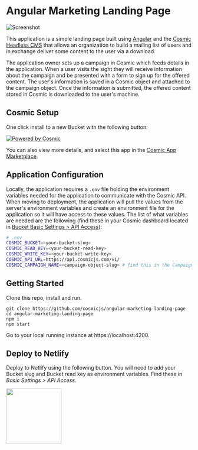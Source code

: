 # Angular Marketing Landing Page
![Screenshot](https://imgix.cosmicjs.com/33f05e90-0749-11eb-ae60-6dcb8c7018a0-landing-page-3.png?w=1200&auto=format)

This application is a simple landing page built using [Angular](https://angular.io/) and the [Cosmic Headless CMS](https://www.cosmicjs.com/) that allows an organization to build a mailing list of users and in exchange deliver some content to the user via a download.

The application owner sets up a campaign in Cosmic which feeds details in the application. When a user visits the sight they will receive information about the campaign and be presented with a form to sign up for the offered content. The user's information is saved in a Cosmic object and attached to the campaign object. Once the information is submitted, the offered content stored in Cosmic is
downloaded to the user's machine.

## Cosmic Setup
One click install to a new Bucket with the following button:

[![Powered by Cosmic](https://web-assets.cosmicjs.com/images/powered-by-cosmic.svg)](https://app.cosmicjs.com/add-bucket?import_bucket=5f52a4e110dbb60008716d5f)

You can also view more details, and select this app in the [Cosmic App Marketplace](https://www.cosmicjs.com/apps/angular-marketing-landing-page).

## Application Configuration

Locally, the application requires a `.env` file holding the environment variables needed for the application to communicate with the Cosmic API. When moving to deployment, the application will pull the values from the server's environment variables and create an environment file for the application so it will have access to these values. The list of what variables are needed are the following (find these in your Cosmic dashboard located in [Bucket Basic Settings > API Access](https://app.cosmicjs.com/login)):

```bash
# .env
COSMIC_BUCKET=<your-bucket-slug>
COSMIC_READ_KEY=<your-bucket-read-key>
COSMIC_WRITE_KEY=<your-bucket-write-key>
COSMIC_API_URL=https://api.cosmicjs.com/v1/
COSMIC_CAMPAIGN_NAME=<campaign-object-slug> # find this in the Campaigns > My First Campaign in the Cosmic Dashboard
```
## Getting Started
Clone this repo, install and run.
```
git clone https://github.com/cosmicjs/angular-marketing-landing-page
cd angular-marketing-landing-page
npm i
npm start
```
Go to your local running instance at https://localhost:4200.

## Deploy to Netlify
Deploy to Netlify using the following button. You will need to add your Bucket slug and Bucket read key as environment variables. Find these in <i>Basic Settings &gt; API Access.</i>

<a href="https://app.netlify.com/start/deploy?repository=https://github.com/cosmicjs/angular-marketing-landing-page" rel="noopener noreferrer" target="_blank"><img src="https://cdn.cosmicjs.com/787493f0-c064-11ea-9a05-6f8a16b0b14c-deploy-button.svg" style="width: 150px;"></a>

